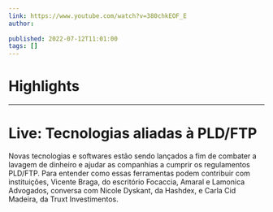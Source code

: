 ```yaml
---
link: https://www.youtube.com/watch?v=380chkEOF_E
author: 
   
published: 2022-07-12T11:01:00
tags: []
---
```

# Highlights


---
# Live: Tecnologias aliadas à PLD/FTP
Novas tecnologias e softwares estão sendo lançados a fim de combater a lavagem de dinheiro e ajudar as companhias a cumprir os regulamentos PLD/FTP. Para entender como essas ferramentas podem contribuir com instituições, Vicente Braga, do escritório Focaccia, Amaral e Lamonica Advogados, conversa com Nicole Dyskant, da Hashdex, e Carla Cid Madeira, da Truxt Investimentos.